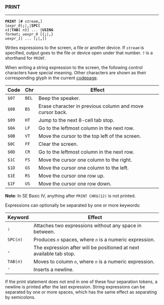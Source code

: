### PRINT
***
<code><b>PRINT</b> [<b>#</b> <var>stream</var><b>,</b>] [<var>expr_0</var>|<b>;</b>|<b>,</b>|<b>SPC(</b> <var>n</var><b>)</b>|<b>TAB(</b> <var>n</var><b>)</b>] ... [<b>USING</b> <var>format</var><b>;</b> <var>uexpr_0</var> [{<b>;</b>|<b>,</b>} <var>uexpr_1</var>] ... [<b>;</b>|<b>,</b>]]</code>

Writes expressions to the screen, a file or another device. If <code><var>stream</var></code> is
specified, output goes to the file or device open under that number.
`?` is a shorthand for `PRINT`.

When writing a string expression to the screen, the following control characters
have special meaning. Other characters are shown as their corresponding glyph in
the current [codepage](#codepage).

Code | Chr | Effect
-----|-----|------------------------------------------------------------------
`$07`  | `BEL` | Beep the speaker.
`$08`  | `BS`  | Erase character in previous column and move cursor back.
`$09`  | `HT`  | Jump to the next 8-cell tab stop.
`$0A`  | `LF`  | Go to the leftmost column in the next row.
`$0B`  | `VT`  | Move the cursor to the top left of the screen.
`$0C`  | `FF`  | Clear the screen.
`$0D`  | `CR`  | Go to the leftmost column in the next row.
`$1C`  | `FS`  | Move the cursor one column to the right.
`$1D`  | `GS`  | Move the cursor one column to the left.
`$1E`  | `RS`  | Move the cursor one row up.
`$1F`  | `US`  | Move the cursor one row down.

<b>Note</b>: In SE Basic IV, anything after `PRINT CHR$(12)` is not printed.

Expressions can optionally be separated by one or more keywords:

Keyword | Effect
--------|-----------------------------------------------------------
`;`       | Attaches two expressions without any space in between.
<code>SPC(<var>n</var>)</code>  | Produces <code><var>n</var></code> spaces, where <code><var>n</var></code> is a numeric expression.
`,`       | The expression after will be positioned at next available tab stop.
<code>TAB(<var>n</var>)</code>  | Moves to column <code><var>n</var></code>, where <code><var>n</var></code> is a numeric expression.
`'`       | Inserts a newline.

If the print statement does not end in one of these four separation tokens, a
newline is printed after the last expression. String expressions can be
separated by one or more spaces, which has the same effect as separating by
semicolons.
